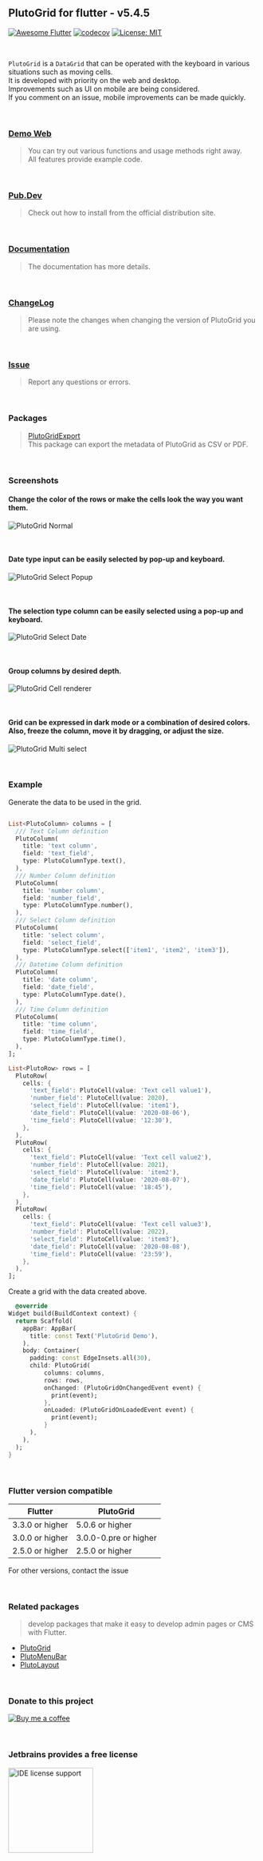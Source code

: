 ## PlutoGrid for flutter - v5.4.5

[![Awesome Flutter](https://img.shields.io/badge/Awesome-Flutter-blue.svg)](https://github.com/Solido/awesome-flutter)
[![codecov](https://codecov.io/gh/bosskmk/pluto_grid/branch/master/graph/badge.svg)](https://codecov.io/gh/bosskmk/pluto_grid)
[![License: MIT](https://img.shields.io/badge/License-MIT-yellow.svg)](https://opensource.org/licenses/MIT)

<br>

`PlutoGrid` is a `DataGrid` that can be operated with the keyboard in various situations such as moving cells.  
It is developed with priority on the web and desktop.  
Improvements such as UI on mobile are being considered.  
If you comment on an issue, mobile improvements can be made quickly.

<br>

### [Demo Web](https://bosskmk.github.io/pluto_grid/build/web/index.html)
> You can try out various functions and usage methods right away.  
> All features provide example code.

<br>

### [Pub.Dev](https://pub.dev/packages/pluto_grid)
> Check out how to install from the official distribution site.

<br>

### [Documentation](https://pluto.weblaze.dev/series/pluto-grid)
> The documentation has more details.

<br>

### [ChangeLog](https://github.com/bosskmk/pluto_grid/blob/master/CHANGELOG.md)
> Please note the changes when changing the version of PlutoGrid you are using.

<br>

### [Issue](https://github.com/bosskmk/pluto_grid/issues)
> Report any questions or errors.

<br>

### Packages

> [PlutoGridExport](https://github.com/bosskmk/pluto_grid/tree/master/packages/pluto_grid_export)  
> This package can export the metadata of PlutoGrid as CSV or PDF.


<br>

### Screenshots

#### Change the color of the rows or make the cells look the way you want them.
![PlutoGrid Normal](https://bosskmk.github.io/images/pluto_grid/2.8.0/pluto_grid_2.8.0_01.png)

<br>

#### Date type input can be easily selected by pop-up and keyboard.
![PlutoGrid Select Popup](https://bosskmk.github.io/images/pluto_grid/3.1.0/pluto_grid_3.1.0_01.png)

<br>

#### The selection type column can be easily selected using a pop-up and keyboard.
![PlutoGrid Select Date](https://bosskmk.github.io/images/pluto_grid/2.8.0/pluto_grid_2.8.0_03.png)

<br>

#### Group columns by desired depth.
![PlutoGrid Cell renderer](https://bosskmk.github.io/images/pluto_grid/2.8.0/pluto_grid_2.8.0_04.png)

<br>

#### Grid can be expressed in dark mode or a combination of desired colors. Also, freeze the column, move it by dragging, or adjust the size.
![PlutoGrid Multi select](https://bosskmk.github.io/images/pluto_grid/2.8.0/pluto_grid_2.8.0_05.png)

<br>

### Example
Generate the data to be used in the grid.
```dart

List<PlutoColumn> columns = [
  /// Text Column definition
  PlutoColumn(
    title: 'text column',
    field: 'text_field',
    type: PlutoColumnType.text(),
  ),
  /// Number Column definition
  PlutoColumn(
    title: 'number column',
    field: 'number_field',
    type: PlutoColumnType.number(),
  ),
  /// Select Column definition
  PlutoColumn(
    title: 'select column',
    field: 'select_field',
    type: PlutoColumnType.select(['item1', 'item2', 'item3']),
  ),
  /// Datetime Column definition
  PlutoColumn(
    title: 'date column',
    field: 'date_field',
    type: PlutoColumnType.date(),
  ),
  /// Time Column definition
  PlutoColumn(
    title: 'time column',
    field: 'time_field',
    type: PlutoColumnType.time(),
  ),
];

List<PlutoRow> rows = [
  PlutoRow(
    cells: {
      'text_field': PlutoCell(value: 'Text cell value1'),
      'number_field': PlutoCell(value: 2020),
      'select_field': PlutoCell(value: 'item1'),
      'date_field': PlutoCell(value: '2020-08-06'),
      'time_field': PlutoCell(value: '12:30'),
    },
  ),
  PlutoRow(
    cells: {
      'text_field': PlutoCell(value: 'Text cell value2'),
      'number_field': PlutoCell(value: 2021),
      'select_field': PlutoCell(value: 'item2'),
      'date_field': PlutoCell(value: '2020-08-07'),
      'time_field': PlutoCell(value: '18:45'),
    },
  ),
  PlutoRow(
    cells: {
      'text_field': PlutoCell(value: 'Text cell value3'),
      'number_field': PlutoCell(value: 2022),
      'select_field': PlutoCell(value: 'item3'),
      'date_field': PlutoCell(value: '2020-08-08'),
      'time_field': PlutoCell(value: '23:59'),
    },
  ),
];
```

Create a grid with the data created above.
```dart
  @override
Widget build(BuildContext context) {
  return Scaffold(
    appBar: AppBar(
      title: const Text('PlutoGrid Demo'),
    ),
    body: Container(
      padding: const EdgeInsets.all(30),
      child: PlutoGrid(
          columns: columns,
          rows: rows,
          onChanged: (PlutoGridOnChangedEvent event) {
            print(event);
          },
          onLoaded: (PlutoGridOnLoadedEvent event) {
            print(event);
          }
      ),
    ),
  );
}
```

<br>

### Flutter version compatible

| Flutter         | PlutoGrid             |
|-----------------|-----------------------|
| 3.3.0 or higher | 5.0.6 or higher       |
| 3.0.0 or higher | 3.0.0-0.pre or higher |
| 2.5.0 or higher | 2.5.0 or higher       |

For other versions, contact the issue

<br>

### Related packages
> develop packages that make it easy to develop admin pages or CMS with Flutter.
* [PlutoGrid](https://github.com/bosskmk/pluto_grid)
* [PlutoMenuBar](https://github.com/bosskmk/pluto_menu_bar)
* [PlutoLayout](https://github.com/bosskmk/pluto_layout)

<br>

### Donate to this project

[![Buy me a coffee](https://www.buymeacoffee.com/assets/img/custom_images/white_img.png)](https://www.buymeacoffee.com/manki)

<br>

### Jetbrains provides a free license

[<img alt="IDE license support" src="https://resources.jetbrains.com/storage/products/company/brand/logos/jb_beam.png" width="170"/>](https://www.jetbrains.com/community/opensource/#support)
